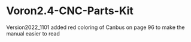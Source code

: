 # Voron2.4-CNC-Parts-Kit
Version2022_1101 added red coloring of Canbus on page 96 to make the manual easier to read
